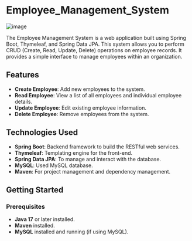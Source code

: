 # Employee_Management_System


![image](https://github.com/user-attachments/assets/191ea20c-dcb6-4c73-be9c-c5d789905993)

 
The Employee Management System is a web application built using Spring Boot, Thymeleaf, and Spring Data JPA. This system allows you to perform CRUD (Create, Read, Update, Delete) operations on employee records. It provides a simple interface to manage employees within an organization.

## Features

- **Create Employee**: Add new employees to the system.
- **Read Employee**: View a list of all employees and individual employee details.
- **Update Employee**: Edit existing employee information.
- **Delete Employee**: Remove employees from the system.

## Technologies Used

- **Spring Boot**: Backend framework to build the RESTful web services.
- **Thymeleaf**: Templating engine for the front-end.
- **Spring Data JPA**: To manage and interact with the database.
- **MySQL**: Used MySQL database.
- **Maven**: For project management and dependency management.

## Getting Started

### Prerequisites

- **Java 17** or later installed.
- **Maven** installed.
- **MySQL** installed and running (if using MySQL).

